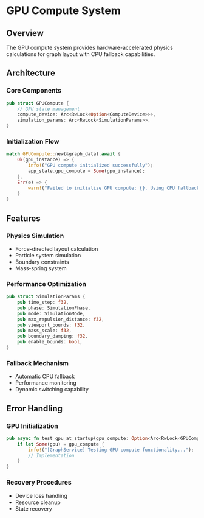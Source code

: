 # GPU Compute System

## Overview
The GPU compute system provides hardware-accelerated physics calculations for graph layout with CPU fallback capabilities.

## Architecture

### Core Components
```rust
pub struct GPUCompute {
    // GPU state management
    compute_device: Arc<RwLock<Option<ComputeDevice>>>,
    simulation_params: Arc<RwLock<SimulationParams>>,
}
```

### Initialization Flow
```rust
match GPUCompute::new(&graph_data).await {
    Ok(gpu_instance) => {
        info!("GPU compute initialized successfully");
        app_state.gpu_compute = Some(gpu_instance);
    },
    Err(e) => {
        warn!("Failed to initialize GPU compute: {}. Using CPU fallback.", e);
    }
}
```

## Features

### Physics Simulation
- Force-directed layout calculation
- Particle system simulation
- Boundary constraints
- Mass-spring system

### Performance Optimization
```rust
pub struct SimulationParams {
    pub time_step: f32,
    pub phase: SimulationPhase,
    pub mode: SimulationMode,
    pub max_repulsion_distance: f32,
    pub viewport_bounds: f32,
    pub mass_scale: f32,
    pub boundary_damping: f32,
    pub enable_bounds: bool,
}
```

### Fallback Mechanism
- Automatic CPU fallback
- Performance monitoring
- Dynamic switching capability

## Error Handling

### GPU Initialization
```rust
pub async fn test_gpu_at_startup(gpu_compute: Option<Arc<RwLock<GPUCompute>>>) {
    if let Some(gpu) = gpu_compute {
        info!("[GraphService] Testing GPU compute functionality...");
        // Implementation
    }
}
```

### Recovery Procedures
- Device loss handling
- Resource cleanup
- State recovery